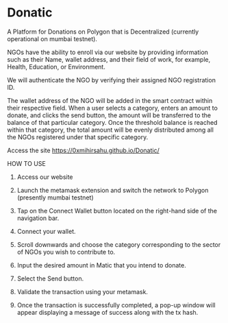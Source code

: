# Donatic
A Platform for Donations on Polygon that is Decentralized (currently operational on mumbai testnet).

NGOs have the ability to enroll via our website by providing information such as their Name, wallet address, and their field of work, for example, Health, Education, or Environment.

We will authenticate the NGO by verifying their assigned NGO registration ID.

The wallet address of the NGO will be added in the smart contract within their respective field. When a user selects a category, enters an amount to donate, and clicks the send button, the amount will be transferred to the balance of that particular category. Once the threshold balance is reached within that category, the total amount will be evenly distributed among all the NGOs registered under that specific category.



Access the site
https://0xmihirsahu.github.io/Donatic/



HOW TO USE

1. Access our website

2. Launch the metamask extension and switch the network to Polygon (presently mumbai testnet)

3. Tap on the Connect Wallet button located on the right-hand side of the navigation bar.

4. Connect your wallet.

5. Scroll downwards and choose the category corresponding to the sector of NGOs you wish to contribute to.

6. Input the desired amount in Matic that you intend to donate.

7. Select the Send button.

8. Validate the transaction using your metamask.

9. Once the transaction is successfully completed, a pop-up window will appear displaying a message of success along with the tx hash.
